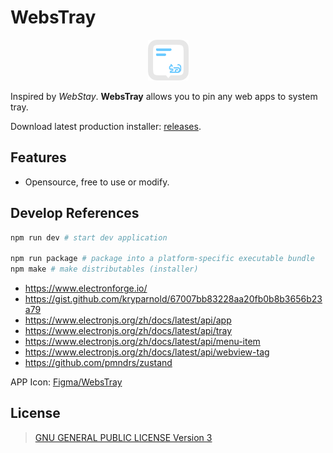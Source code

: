 # WebsTray

<p align="center">
  <img src="public/WebsTray.png" alt="描述" width="65" height="65">
</p>

Inspired by _WebStay_. **WebsTray** allows you to pin any web apps to system tray.

Download latest production installer: [releases](https://github.com/symant233/WebsTray/releases/latest).

## Features

- Opensource, free to use or modify.

## Develop References

```bash
npm run dev # start dev application

npm run package # package into a platform-specific executable bundle
npm make # make distributables (installer)
```

- https://www.electronforge.io/
- https://gist.github.com/kryparnold/67007bb83228aa20fb0b8b3656b23a79
- https://www.electronjs.org/zh/docs/latest/api/app
- https://www.electronjs.org/zh/docs/latest/api/tray
- https://www.electronjs.org/zh/docs/latest/api/menu-item
- https://www.electronjs.org/zh/docs/latest/api/webview-tag
- https://github.com/pmndrs/zustand

APP Icon: [Figma/WebsTray](https://www.figma.com/design/ZU2hK5Z1rKUuyu092ukdga/WebsTray)

## License

> [GNU GENERAL PUBLIC LICENSE Version 3](./LICENSE)
